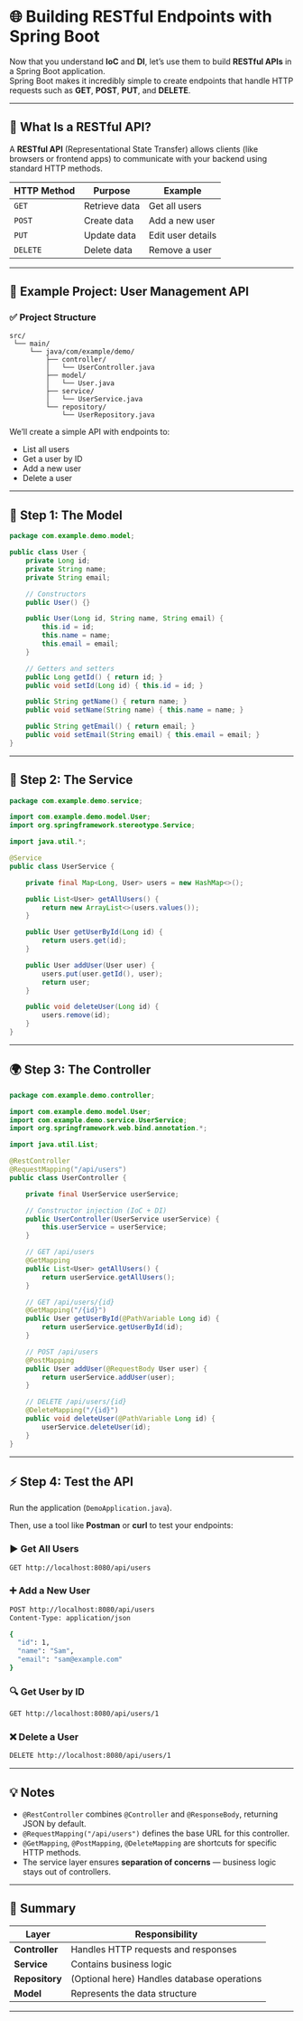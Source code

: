 # 🌐 Building RESTful Endpoints with Spring Boot

Now that you understand **IoC** and **DI**, let’s use them to build **RESTful APIs** in a Spring Boot application.  
Spring Boot makes it incredibly simple to create endpoints that handle HTTP requests such as **GET**, **POST**, **PUT**, and **DELETE**.

---

## 🚀 What Is a RESTful API?

A **RESTful API** (Representational State Transfer) allows clients (like browsers or frontend apps) to communicate with your backend using standard HTTP methods.

| HTTP Method | Purpose       | Example           |
|-------------|---------------|-------------------|
| `GET`       | Retrieve data | Get all users     |
| `POST`      | Create data   | Add a new user    |
| `PUT`       | Update data   | Edit user details |
| `DELETE`    | Delete data   | Remove a user     |

---

## 🧱 Example Project: User Management API

### ✅ Project Structure
```
src/
 └── main/
     └── java/com/example/demo/
         ├── controller/
         │   └── UserController.java
         ├── model/
         │   └── User.java
         ├── service/
         │   └── UserService.java
         └── repository/
             └── UserRepository.java
```

We’ll create a simple API with endpoints to:
- List all users  
- Get a user by ID  
- Add a new user  
- Delete a user  

---

## 🧩 Step 1: The Model
```java
package com.example.demo.model;

public class User {
    private Long id;
    private String name;
    private String email;

    // Constructors
    public User() {}

    public User(Long id, String name, String email) {
        this.id = id;
        this.name = name;
        this.email = email;
    }

    // Getters and setters
    public Long getId() { return id; }
    public void setId(Long id) { this.id = id; }

    public String getName() { return name; }
    public void setName(String name) { this.name = name; }

    public String getEmail() { return email; }
    public void setEmail(String email) { this.email = email; }
}
```

---

## 🧠 Step 2: The Service
```java
package com.example.demo.service;

import com.example.demo.model.User;
import org.springframework.stereotype.Service;

import java.util.*;

@Service
public class UserService {

    private final Map<Long, User> users = new HashMap<>();

    public List<User> getAllUsers() {
        return new ArrayList<>(users.values());
    }

    public User getUserById(Long id) {
        return users.get(id);
    }

    public User addUser(User user) {
        users.put(user.getId(), user);
        return user;
    }

    public void deleteUser(Long id) {
        users.remove(id);
    }
}
```

---

## 🌍 Step 3: The Controller
```java
package com.example.demo.controller;

import com.example.demo.model.User;
import com.example.demo.service.UserService;
import org.springframework.web.bind.annotation.*;

import java.util.List;

@RestController
@RequestMapping("/api/users")
public class UserController {

    private final UserService userService;

    // Constructor injection (IoC + DI)
    public UserController(UserService userService) {
        this.userService = userService;
    }

    // GET /api/users
    @GetMapping
    public List<User> getAllUsers() {
        return userService.getAllUsers();
    }

    // GET /api/users/{id}
    @GetMapping("/{id}")
    public User getUserById(@PathVariable Long id) {
        return userService.getUserById(id);
    }

    // POST /api/users
    @PostMapping
    public User addUser(@RequestBody User user) {
        return userService.addUser(user);
    }

    // DELETE /api/users/{id}
    @DeleteMapping("/{id}")
    public void deleteUser(@PathVariable Long id) {
        userService.deleteUser(id);
    }
}
```

---

## ⚡ Step 4: Test the API

Run the application (`DemoApplication.java`).

Then, use a tool like **Postman** or **curl** to test your endpoints:

### ▶️ Get All Users
```bash
GET http://localhost:8080/api/users
```

### ➕ Add a New User
```bash
POST http://localhost:8080/api/users
Content-Type: application/json

{
  "id": 1,
  "name": "Sam",
  "email": "sam@example.com"
}
```

### 🔍 Get User by ID
```bash
GET http://localhost:8080/api/users/1
```

### ❌ Delete a User
```bash
DELETE http://localhost:8080/api/users/1
```

---

## 💡 Notes

- `@RestController` combines `@Controller` and `@ResponseBody`, returning JSON by default.  
- `@RequestMapping("/api/users")` defines the base URL for this controller.  
- `@GetMapping`, `@PostMapping`, `@DeleteMapping` are shortcuts for specific HTTP methods.  
- The service layer ensures **separation of concerns** — business logic stays out of controllers.  

---

## 🧠 Summary

| Layer          | Responsibility                              |
|----------------|---------------------------------------------|
| **Controller** | Handles HTTP requests and responses         |
| **Service**    | Contains business logic                     |
| **Repository** | (Optional here) Handles database operations |
| **Model**      | Represents the data structure               |

---


